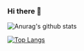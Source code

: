 ### Hi there 👋


![Anurag's github stats](https://github-readme-stats.vercel.app/api?username=DepickereSven&show_icons=true&theme=tokyonight)

[![Top Langs](https://github-readme-stats.vercel.app/api/top-langs/?username=DepickereSven&layout=compact)](https://github.com/anuraghazra/github-readme-stats)


<!--
**DepickereSven/DepickereSven** is a ✨ _special_ ✨ repository because its `README.md` (this file) appears on your GitHub profile.

Here are some ideas to get you started:

- 🔭 I’m currently working on ...
- 🌱 I’m currently learning ...
- 👯 I’m looking to collaborate on ...
- 🤔 I’m looking for help with ...
- 💬 Ask me about ...
- 📫 How to reach me: ...
- 😄 Pronouns: ...
- ⚡ Fun fact: ...
-->
